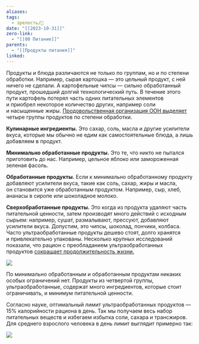 ```yaml
---
aliases: 
tags:
  - зрелость/🌱
date: "[[2023-10-31]]"
zero-link:
  - "[[00 Питание]]"
parents:
  - "[[Продукты питания]]"
linked:
---
```


Продукты и блюда различаются не только по группам, но и по степени обработки. Например, сырая картошка — это цельный продукт, с ней ничего не сделали. А картофельные чипсы — сильно обработанный продукт, прошедший долгий технологический путь. В течение этого пути картофель потерял часть одних питательных элементов и приобрел некоторое количество других, например соли и насыщенные жиры. [Продовольственная организация ООН выделяет](https://img-cdn.tinkoffjournal.ru/-/5-korzina__file1.hunxdp..pdf) четыре группы продуктов по степени обработки.

**Кулинарные ингредиенты.** Это сахар, соль, масла и другие усилители вкуса, которые мы обычно не едим как самостоятельные блюда, а лишь добавляем в продукт.

**Минимально обработанные продукты.** Это те, что никто не пытался приготовить до нас. Например, цельное яблоко или замороженная зеленая фасоль.

**Обработанные продукты.** Если к минимально обработанному продукту добавляют усилители вкуса, такие как соль, сахар, жиры и масла, он становится уже обработанным продуктом. Например, сыр, хлеб, ананасы в сиропе или шоколадное молоко.

**Сверхобработанные продукты.** Это когда из продукта удаляют часть питательной ценности, затем производят много действий с исходным сырьем: например, сушат, размалывают, прессуют, добавляют усилители вкуса. Допустим, это чипсы, шоколад, пончики, колбаса. Часто ультраобработанные продукты дешево стоят, долго хранятся и привлекательно упакованы. Несколько крупных исследований показали, что рацион с преобладанием ультраобработанных продуктов [сокращает продолжительность жизни.](https://www.bmj.com/content/365/bmj.l1949)

![](5-korzina-cxema-2-desk.4qiq30..webp)

По минимально обработанным и обработанным продуктам никаких особых ограничений нет. Продукты из четвертой группы, ультраобработанные, содержат много ингредиентов, которые стоит ограничивать, и минимум питательной ценности.

Согласно науке, оптимальный лимит ультраобработанных продуктов — 15% калорийности рациона в день. Так мы получаем весь набор питательных веществ и избегаем избытка соли, сахара и трансжиров. Для среднего взрослого человека в день лимит выглядит примерно так:

![](5-korzina-vse-cxema-3-desk.igsnob..webp)